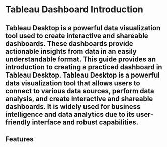 # Tableau Dashboard Introduction
  Tableau Desktop is a powerful data visualization tool used to create interactive and shareable dashboards. These dashboards provide actionable insights from data in an easily understandable format. 
  This guide provides an introduction to creating a practiced dashboard in Tableau Desktop. Tableau Desktop is a powerful data visualization tool that allows users to connect to various data sources, 
  perform data analysis, and create interactive and shareable dashboards. It is widely used for business intelligence and data analytics due to its user-friendly interface and robust capabilities.
---

## Features

  
